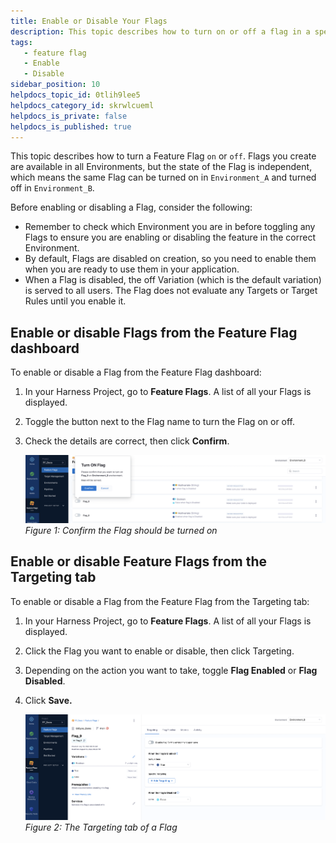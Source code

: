 ```yaml
---
title: Enable or Disable Your Flags
description: This topic describes how to turn on or off a flag in a specific environment.
tags: 
   - feature flag
   - Enable
   - Disable
sidebar_position: 10
helpdocs_topic_id: 0tlih9lee5
helpdocs_category_id: skrwlcueml
helpdocs_is_private: false
helpdocs_is_published: true
---
```


This topic describes how to turn a Feature Flag `on` or `off`. Flags you create are available in all Environments, but the state of the Flag is independent, which means the same Flag can be turned on in `Environment_A` and turned off in `Environment_B`.

Before enabling or disabling a Flag, consider the following:

* Remember to check which Environment you are in before toggling any Flags to ensure you are enabling or disabling the feature in the correct Environment.
* By default, Flags are disabled on creation, so you need to enable them when you are ready to use them in your application.
* When a Flag is disabled, the off Variation (which is the default variation) is served to all users. The Flag does not evaluate any Targets or Target Rules until you enable it.

## Enable or disable Flags from the Feature Flag dashboard

To enable or disable a Flag from the Feature Flag dashboard:

1. In your Harness Project, go to **Feature Flags**. A list of all your Flags is displayed.
2. Toggle the button next to the Flag name to turn the Flag on or off.
3. Check the details are correct, then click **Confirm**.

   ![A screenshot of a message asking the user to confirm they want to toggle a flag on. ](./static/1-enable-or-disable-a-feature-flag-07.png)*Figure 1: Confirm the Flag should be turned on*

## Enable or disable Feature Flags from the Targeting tab

To enable or disable a Flag from the Feature Flag from the Targeting tab:

1. In your Harness Project, go to **Feature Flags**. A list of all your Flags is displayed.
2. Click the Flag you want to enable or disable, then click Targeting.
3. Depending on the action you want to take, toggle **Flag Enabled** or **Flag Disabled**.
4. Click **Save.**

   ![A screenshot of a message asking the user to confirm they want to toggle a flag on. ](./static/1-enable-or-disable-a-feature-flag-08.png)*Figure 2: The Targeting tab of a Flag*

